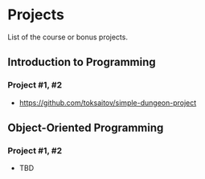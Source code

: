 Projects
========

List of the course or bonus projects.

## Introduction to Programming

### Project #1, #2

* <https://github.com/toksaitov/simple-dungeon-project>

## Object-Oriented Programming

### Project #1, #2

* TBD
